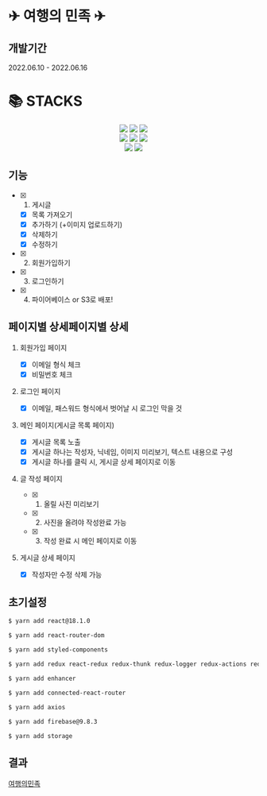 # ✈ 여행의 민족 ✈

## 개발기간

2022.06.10 - 2022.06.16


<div><h1>📚 STACKS</h1></div>   
<div align=center> 
   <img src="https://img.shields.io/badge/html5-E34F26?style=for-the-badge&logo=html5&logoColor=white"> 
  <img src="https://img.shields.io/badge/css-1572B6?style=for-the-badge&logo=css3&logoColor=white"> 
  <img src="https://img.shields.io/badge/javascript-F7DF1E?style=for-the-badge&logo=javascript&logoColor=black"> 
  <br>
  <img src="https://img.shields.io/badge/firebase-FFCA28?style=for-the-badge&logo=firebase&logoColor=white">
  <img src="https://img.shields.io/badge/react-61DAFB?style=for-the-badge&logo=react&logoColor=black">   
  <img src="https://img.shields.io/badge/redux-764ABC?style=for-the-badge&logo=redux&logoColor=purple">   
  <br>
  <img src="https://img.shields.io/badge/styledcomponents-DB7093?style=for-the-badge&logo=styledcomponents&logoColor=pink">   
  <img src="https://img.shields.io/badge/amazons3-569A31?style=for-the-badge&logo=amazons3&logoColor=green">     
</div>

## 기능

- [x] 1. 게시글
  - [x] 목록 가져오기
  - [x] 추가하기 (+이미지 업로드하기)
  - [x] 삭제하기
  - [x] 수정하기
- [x] 2. 회원가입하기
- [x] 3. 로그인하기
- [x] 4. 파이어베이스 or S3로 배포!

## 페이지별 상세페이지별 상세

1. 회원가입 페이지

   - [x] 이메일 형식 체크
   - [x] 비밀번호 체크

2. 로그인 페이지

   - [x] 이메일, 패스워드 형식에서 벗어날 시 로그인 막을 것

3. 메인 페이지(게시글 목록 페이지)

   - [x] 게시글 목록 노출
   - [x] 게시글 하나는 작성자, 닉네임, 이미지 미리보기, 텍스트 내용으로 구성
   - [x] 게시글 하나를 클릭 시, 게시글 상세 페이지로 이동

4. 글 작성 페이지
   - [x] 1. 올릴 사진 미리보기
   - [x] 2. 사진을 올려야 작성완료 가능     
   - [x] 3. 작성 완료 시 메인 페이지로 이동

5. 게시글 상세 페이지

   - [x] 작성자만 수정 삭제 가능

## 초기설정

```bash
$ yarn add react@18.1.0

$ yarn add react-router-dom

$ yarn add styled-components

$ yarn add redux react-redux redux-thunk redux-logger redux-actions redux-devtools-extension
 
$ yarn add enhancer

$ yarn add connected-react-router

$ yarn add axios

$ yarn add firebase@9.8.3

$ yarn add storage
```

## 결과

[여행의민족](http://goldenduck3.s3-website.ap-northeast-2.amazonaws.com)

